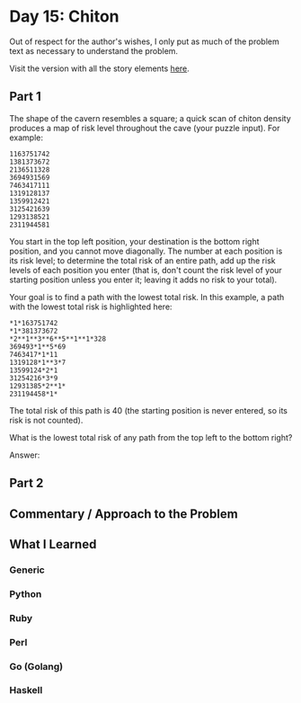 # Day 15: Chiton

Out of respect for the author's wishes, I only put as much of the problem text as necessary to understand the problem.

Visit the version with all the story elements [here](https://adventofcode.com/2021/day/15).

## Part 1
 The shape of the cavern resembles a square; a quick scan of chiton density produces a map of risk level throughout the cave (your puzzle input). For example:

    1163751742
    1381373672
    2136511328
    3694931569
    7463417111
    1319128137
    1359912421
    3125421639
    1293138521
    2311944581

You start in the top left position, your destination is the bottom right position, and you cannot move diagonally. The number at each position is its risk level; to determine the total risk of an entire path, add up the risk levels of each position you enter (that is, don't count the risk level of your starting position unless you enter it; leaving it adds no risk to your total).

Your goal is to find a path with the lowest total risk. In this example, a path with the lowest total risk is highlighted here:

    *1*163751742
    *1*381373672
    *2**1**3**6**5**1**1*328
    369493*1**5*69
    7463417*1*11
    1319128*1**3*7
    13599124*2*1
    31254216*3*9
    12931385*2**1*
    231194458*1*

The total risk of this path is 40 (the starting position is never entered, so its risk is not counted).

What is the lowest total risk of any path from the top left to the bottom right?

Answer: 

## Part 2

## Commentary / Approach to the Problem

## What I Learned

### Generic

### Python

### Ruby

### Perl

### Go (Golang)

### Haskell
